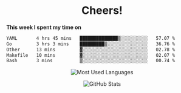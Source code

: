 <h1 align="center">Cheers!</h1>

**This week I spent my time on**
<!--START_SECTION:waka-->

```txt
YAML       4 hrs 45 mins   ██████████████▒░░░░░░░░░░   57.07 %
Go         3 hrs 3 mins    █████████▒░░░░░░░░░░░░░░░   36.76 %
Other      13 mins         ▓░░░░░░░░░░░░░░░░░░░░░░░░   02.78 %
Makefile   10 mins         ▓░░░░░░░░░░░░░░░░░░░░░░░░   02.07 %
Bash       3 mins          ▒░░░░░░░░░░░░░░░░░░░░░░░░   00.74 %
```

<!--END_SECTION:waka-->

<p align="center"><img src="https://github-readme-stats.vercel.app/api/top-langs/?username=thnkrn&layout=compact&hide=html&theme=tokyonight" alt="Most Used Languages" /></p>

<p align="center"><img src="https://github-readme-stats.vercel.app/api?username=thnkrn&show_icons=true&count_private=true&theme=tokyonight&show=reviews&hide_rank=false&rank_icon=github" alt="GitHub Stats" /></p>

<!-- <p align="center"><a href="https://wakatime.com"><img src="https://wakatime.com/share/@thnkrn/40092326-d1bd-471b-89da-9a7c63939402.png" /></p>
 -->
